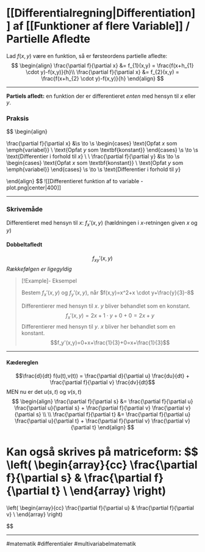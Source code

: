 # [[Differentialregning|Differentiation]] af [[Funktioner af flere Variable]] / Partielle Afledte
Lad $f(x,y)$ være en funktion, så er  førsteordens partielle afledte:
$$
\begin{align}
\frac{\partial f}{\partial x} &= f_{1}(x,y) = \frac{f(x+h_{1} \cdot  y)-f(x,y)}{h}\\
\frac{\partial f}{\partial x} &= f_{2}(x,y) = \frac{f(x+h_{2} \cdot  y)-f(x,y)}{h}
\end{align}
$$

---



**Partiels afledt:** en funktion der er differentieret *enten* med hensyn til $x$ eller $y$.

### Praksis
$$
\begin{align}

\frac{\partial f}{\partial x} &\s \to \s
\begin{cases}
\text{Opfat $x$ som \emph{variabel}} \\
\text{Opfat $y$ som \textbf{konstant}}
\end{cases} \s \to \s \text{Differentier i forhold til $x$}
\\ \\
\frac{\partial f}{\partial y} &\s \to \s
\begin{cases}
\text{Opfat $x$ som \textbf{konstant}} \\
\text{Opfat $y$ som   \emph{variabel}}
\end{cases} \s \to \s \text{Differentier i forhold til $y$}

\end{align}
$$
![[Differentieret funktion af to variable - plot.png|center|400]]

---

### Skrivemåde
Differentieret med hensyn til $x$: $f_x'(x,y)$ (hældningen i $x$-retningen given $x$ og $y$)


#### Dobbeltafledt
$$f_{xy}'(x,y)$$
*Rækkefølgen er ligegyldig*



>[!Example]- Eksempel
>
>Bestem $f_x'(x,y)$ og $f_y'(x,y)$, når $f(x,y)=x^2+x \cdot y+\frac{y}{3}-8$ 
>
>Differentierer med hensyn til $x$. $y$ bliver behandlet som en konstant.
>$$f_x'(x,y)=2x+1 \cdot y+ 0 + 0 = 2x+y$$
>Differentierer med hensyn til $y$. $x$ bliver her behandlet som en konstant.
>$$f_y'(x,y)=0+x+\frac{1}{3}+0=x+\frac{1}{3}$$
>
>


---

#### Kædereglen

$$\frac{d}{dt}  f(u(t),v(t)) = \frac{\partial d}{\partial u} \frac{du}{dt} + \frac{\partial f}{\partial v} \frac{dv}{dt}$$
MEN nu er det $u(s,t)$ og $v(s,t)$
$$
\begin{align}
\frac{\partial f}{\partial s} &= \frac{\partial f}{\partial u} \frac{\partial u}{\partial s} + \frac{\partial f}{\partial v} \frac{\partial v}{\partial s} 
\\ \\
\frac{\partial f}{\partial t} &= \frac{\partial f}{\partial u} \frac{\partial u}{\partial t} + \frac{\partial f}{\partial v} \frac{\partial v}{\partial t} 
\end{align}
$$

Kan også skrives på matriceform:
$$
\left(
\begin{array}{cc}
 \frac{\partial f}{\partial s} & \frac{\partial f}{\partial t} \\
\end{array}
\right) 
=
\left(
\begin{array}{cc}
 \frac{\partial f}{\partial u} & \frac{\partial f}{\partial v} \\
\end{array}
\right)

$$


---
#matematik #differentialer #multivariabelmatematik